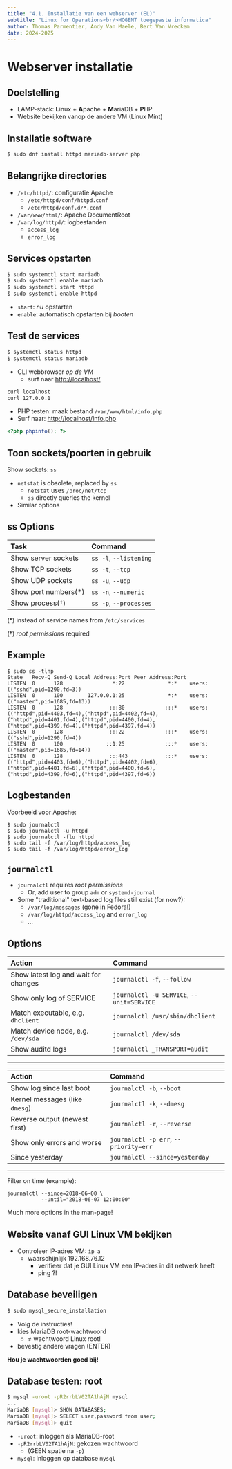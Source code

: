 ```yaml
---
title: "4.1. Installatie van een webserver (EL)"
subtitle: "Linux for Operations<br/>HOGENT toegepaste informatica"
author: Thomas Parmentier, Andy Van Maele, Bert Van Vreckem
date: 2024-2025
---
```


# Webserver installatie

## Doelstelling

- LAMP-stack: **L**inux + **A**pache + **M**ariaDB + **P**HP
- Website bekijken vanop de andere VM (Linux Mint)

## Installatie software

```bash
$ sudo dnf install httpd mariadb-server php
```

## Belangrijke directories

- `/etc/httpd/`: configuratie Apache
    - `/etc/httpd/conf/httpd.conf`
    - `/etc/httpd/conf.d/*.conf`
- `/var/www/html/`: Apache DocumentRoot
- `/var/log/httpd/`: logbestanden
    - `access_log`
    - `error_log`

## Services opstarten

```bash
$ sudo systemctl start mariadb
$ sudo systemctl enable mariadb
$ sudo systemctl start httpd
$ sudo systemctl enable httpd
```

- `start`: *nu* opstarten
- `enable`: automatisch opstarten bij *booten*

## Test de services

```bash
$ systemctl status httpd
$ systemctl status mariadb
```

- CLI webbrowser *op de VM*
    - surf naar <http://localhost/>
```bash
curl localhost
curl 127.0.0.1
```

- PHP testen: maak bestand
  `/var/www/html/info.php`
- Surf naar: <http://localhost/info.php>

```php
<?php phpinfo(); ?>
```

## Toon sockets/poorten in gebruik

Show sockets: `ss`

- `netstat` is obsolete, replaced by `ss`
    - `netstat` uses `/proc/net/tcp`
    - `ss` directly queries the kernel
- Similar options

## ss Options

| Task                 | Command                |
| :---                 | :---                   |
| Show server sockets  | `ss -l`, `--listening` |
| Show TCP sockets     | `ss -t`, `--tcp`       |
| Show UDP sockets     | `ss -u`, `--udp`       |
| Show port numbers(*) | `ss -n`, `--numeric`   |
| Show process(†)      | `ss -p`, `--processes` |

(*) instead of service names from `/etc/services`

(†) *root permissions* required

## Example

```console
$ sudo ss -tlnp
State   Recv-Q Send-Q Local Address:Port Peer Address:Port
LISTEN  0      128                *:22              *:*    users:(("sshd",pid=1290,fd=3))
LISTEN  0      100        127.0.0.1:25              *:*    users:(("master",pid=1685,fd=13))
LISTEN  0      128               :::80             :::*    users:(("httpd",pid=4403,fd=4),("httpd",pid=4402,fd=4),("httpd",pid=4401,fd=4),("httpd",pid=4400,fd=4),("httpd",pid=4399,fd=4),("httpd",pid=4397,fd=4))
LISTEN  0      128               :::22             :::*    users:(("sshd",pid=1290,fd=4))
LISTEN  0      100              ::1:25             :::*    users:(("master",pid=1685,fd=14))
LISTEN  0      128               :::443            :::*    users:(("httpd",pid=4403,fd=6),("httpd",pid=4402,fd=6),("httpd",pid=4401,fd=6),("httpd",pid=4400,fd=6),("httpd",pid=4399,fd=6),("httpd",pid=4397,fd=6))
```

## Logbestanden

Voorbeeld voor Apache:

```console
$ sudo journalctl
$ sudo journalctl -u httpd
$ sudo journalctl -flu httpd
$ sudo tail -f /var/log/httpd/access_log
$ sudo tail -f /var/log/httpd/error_log
```

## `journalctl`

- `journalctl` requires *root permissions*
    - Or, add user to group `adm` or `systemd-journal`
- Some "traditional" text-based log files still exist (for now?):
    - `/var/log/messages` (gone in Fedora!)
    - `/var/log/httpd/access_log` and `error_log`
    - ...

## Options

| Action                               | Command                                   |
| :---                                 | :---                                      |
| Show latest log and wait for changes | `journalctl -f`, `--follow`               |
| Show only log of SERVICE             | `journalctl -u SERVICE`, `--unit=SERVICE` |
| Match executable, e.g. `dhclient`    | `journalctl /usr/sbin/dhclient`           |
| Match device node, e.g. `/dev/sda`   | `journalctl /dev/sda`                     |
| Show auditd logs                     | `journalctl _TRANSPORT=audit`             |

---

| Action                         | Command                               |
| :---                           | :---                                  |
| Show log since last boot       | `journalctl -b`, `--boot`             |
| Kernel messages (like `dmesg`) | `journalctl -k`, `--dmesg`            |
| Reverse output (newest first)  | `journalctl -r`, `--reverse`          |
| Show only errors and worse     | `journalctl -p err`, `--priority=err` |
| Since yesterday                | `journalctl --since=yesterday`        |

---

Filter on time (example):

```console
journalctl --since=2018-06-00 \
           --until="2018-06-07 12:00:00"
```

Much more options in the man-page!

## Website vanaf GUI Linux VM bekijken

- Controleer IP-adres VM: `ip a`
    - waarschijnlijk 192.168.76.12
		- verifieer dat je GUI Linux VM een IP-adres in dit netwerk heeft
		- ping ?!

## Database beveiligen

```bash
$ sudo mysql_secure_installation
```

- Volg de instructies!
- kies MariaDB root-wachtwoord
    - ≠ wachtwoord Linux root!
- bevestig andere vragen (ENTER)

**Hou je wachtwoorden goed bij!**

## Database testen: root

```bash
$ mysql -uroot -pR2rrbLV02TA1hAjN mysql
...
MariaDB [mysql]> SHOW DATABASES;
MariaDB [mysql]> SELECT user,password from user;
MariaDB [mysql]> quit
```

- `-uroot`: inloggen als MariaDB-root
- `-pR2rrbLV02TA1hAjN`: gekozen wachtwoord
    - (GEEN spatie na `-p`)
- `mysql`: inloggen op database `mysql`


